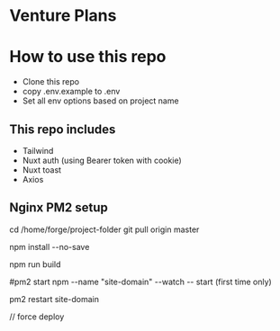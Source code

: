 # Venture Plans

# How to use this repo

-   Clone this repo
-   copy .env.example to .env
-   Set all env options based on project name

## This repo includes

-   Tailwind
-   Nuxt auth (using Bearer token with cookie)
-   Nuxt toast
-   Axios

## Nginx PM2 setup

cd /home/forge/project-folder
git pull origin master

npm install --no-save

npm run build

#pm2 start npm --name "site-domain" --watch -- start (first time only)

pm2 restart site-domain

// force deploy

